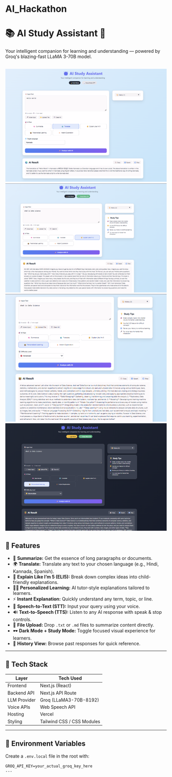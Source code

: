 # AI_Hackathon

# 📚 AI Study Assistant 🤖

Your intelligent companion for learning and understanding — powered by Groq's blazing-fast LLaMA 3-70B model.

![App Screenshot](/images/Screenshot1.png)
![App Screenshot](/images/Screenshot2.png)
![App Screenshot](/images/Screenshot3.png)
![App Screenshot](/images/Screenshot4.png)
---

## 🌟 Features

- 🧠 **Summarize:** Get the essence of long paragraphs or documents.
- 🌍 **Translate:** Translate any text to your chosen language (e.g., Hindi, Kannada, Spanish).
- 🧒 **Explain Like I’m 5 (ELI5):** Break down complex ideas into child-friendly explanations.
- 👩‍🏫 **Personalized Learning:** AI tutor-style explanations tailored to learners.
- ⚡ **Instant Explanation:** Quickly understand any term, topic, or line.
- 🎤 **Speech-to-Text (STT):** Input your query using your voice.
- 🔊 **Text-to-Speech (TTS):** Listen to any AI response with speak & stop controls.
- 📁 **File Upload:** Drop `.txt` or `.md` files to summarize content directly.
- 🕶 **Dark Mode + Study Mode:** Toggle focused visual experience for learners.
- 📜 **History View:** Browse past responses for quick reference.

---

## 🚀 Tech Stack

| Layer         | Tech Used                    |
|---------------|------------------------------|
| Frontend      | Next.js (React)              |
| Backend API   | Next.js API Route            |
| LLM Provider  | Groq (LLaMA3-70B-8192)       |
| Voice APIs    | Web Speech API               |
| Hosting       | Vercel                       |
| Styling       | Tailwind CSS / CSS Modules   |

---

## 🔑 Environment Variables

Create a `.env.local` file in the root with:

```env
GROQ_API_KEY=your_actual_groq_key_here
---
